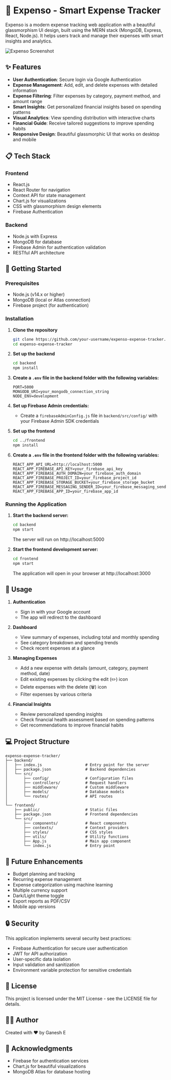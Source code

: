 # 💸 Expenso - Smart Expense Tracker

Expenso is a modern expense tracking web application with a beautiful glassmorphism UI design, built using the MERN stack (MongoDB, Express, React, Node.js). It helps users track and manage their expenses with smart insights and analytics.

![Expenso Screenshot](frontend/public/screenshot.png)

## ✨ Features

- **User Authentication**: Secure login via Google Authentication
- **Expense Management**: Add, edit, and delete expenses with detailed information
- **Expense Filtering**: Filter expenses by category, payment method, and amount range
- **Smart Insights**: Get personalized financial insights based on spending patterns
- **Visual Analytics**: View spending distribution with interactive charts
- **Financial Guide**: Receive tailored suggestions to improve spending habits
- **Responsive Design**: Beautiful glassmorphic UI that works on desktop and mobile

## 📋 Tech Stack

### Frontend

- React.js
- React Router for navigation
- Context API for state management
- Chart.js for visualizations
- CSS with glassmorphism design elements
- Firebase Authentication

### Backend

- Node.js with Express
- MongoDB for database
- Firebase Admin for authentication validation
- RESTful API architecture

## 🚀 Getting Started

### Prerequisites

- Node.js (v14.x or higher)
- MongoDB (local or Atlas connection)
- Firebase project (for authentication)

### Installation

1. **Clone the repository**

   ```bash
   git clone https://github.com/your-username/expenso-expense-tracker.git
   cd expenso-expense-tracker
   ```

2. **Set up the backend**
   ```bash
   cd backend
   npm install
   ```
3. **Create a `.env` file in the backend folder with the following variables:**

   ```
   PORT=5000
   MONGODB_URI=your_mongodb_connection_string
   NODE_ENV=development
   ```

4. **Set up Firebase Admin credentials:**

   - Create a `firebaseAdminConfig.js` file in `backend/src/config/` with your Firebase Admin SDK credentials

5. **Set up the frontend**

   ```bash
   cd ../frontend
   npm install
   ```

6. **Create a `.env` file in the frontend folder with the following variables:**
   ```
   REACT_APP_API_URL=http://localhost:5000
   REACT_APP_FIREBASE_API_KEY=your_firebase_api_key
   REACT_APP_FIREBASE_AUTH_DOMAIN=your_firebase_auth_domain
   REACT_APP_FIREBASE_PROJECT_ID=your_firebase_project_id
   REACT_APP_FIREBASE_STORAGE_BUCKET=your_firebase_storage_bucket
   REACT_APP_FIREBASE_MESSAGING_SENDER_ID=your_firebase_messaging_sender_id
   REACT_APP_FIREBASE_APP_ID=your_firebase_app_id
   ```

### Running the Application

1. **Start the backend server:**

   ```bash
   cd backend
   npm start
   ```

   The server will run on http://localhost:5000

2. **Start the frontend development server:**
   ```bash
   cd frontend
   npm start
   ```
   The application will open in your browser at http://localhost:3000

## 📱 Usage

1. **Authentication**

   - Sign in with your Google account
   - The app will redirect to the dashboard

2. **Dashboard**

   - View summary of expenses, including total and monthly spending
   - See category breakdown and spending trends
   - Check recent expenses at a glance

3. **Managing Expenses**

   - Add a new expense with details (amount, category, payment method, date)
   - Edit existing expenses by clicking the edit (✏️) icon
   - Delete expenses with the delete (🗑️) icon
   - Filter expenses by various criteria

4. **Financial Insights**
   - Review personalized spending insights
   - Check financial health assessment based on spending patterns
   - Get recommendations to improve financial habits

## 💻 Project Structure

```
expenso-expense-tracker/
├── backend/
│   ├── index.js                   # Entry point for the server
│   ├── package.json               # Backend dependencies
│   └── src/
│       ├── config/                # Configuration files
│       ├── controllers/           # Request handlers
│       ├── middleware/            # Custom middleware
│       ├── models/                # Database models
│       └── routes/                # API routes
│
└── frontend/
    ├── public/                    # Static files
    ├── package.json               # Frontend dependencies
    └── src/
        ├── components/            # React components
        ├── contexts/              # Context providers
        ├── styles/                # CSS styles
        ├── utils/                 # Utility functions
        ├── App.js                 # Main app component
        └── index.js               # Entry point
```

## 📝 Future Enhancements

- Budget planning and tracking
- Recurring expense management
- Expense categorization using machine learning
- Multiple currency support
- Dark/Light theme toggle
- Export reports as PDF/CSV
- Mobile app versions

## 🔒 Security

This application implements several security best practices:

- Firebase Authentication for secure user authentication
- JWT for API authorization
- User-specific data isolation
- Input validation and sanitization
- Environment variable protection for sensitive credentials

## 📄 License

This project is licensed under the MIT License - see the LICENSE file for details.

## 👨‍💻 Author

Created with ❤️ by Ganesh E

## 🙏 Acknowledgments

- Firebase for authentication services
- Chart.js for beautiful visualizations
- MongoDB Atlas for database hosting
